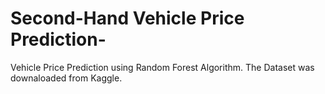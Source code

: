 # Second-Hand Vehicle Price Prediction-
Vehicle Price Prediction using Random Forest Algorithm. 
The Dataset was downaloaded from Kaggle.
